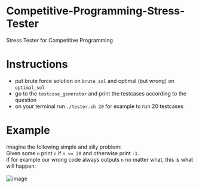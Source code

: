# Competitive-Programming-Stress-Tester
Stress Tester for Competitive Programming

# Instructions
- put brute force solution on ``brute_sol`` and optimal (but wrong) on ``optimal_sol``
- go to the ``testcase_generator`` and print the testcases according to the question
- on your terminal run ``./tester.sh 20`` for example to run 20 testcases

# Example
Imagine the following simple and silly problem: <br>
Given some ``n`` print ``n`` if ``n <= 20`` and otherwise print ``-1``. <br>
If for example our wrong code always outputs ``n`` no matter what, this is what will happen: <br>
<br>
![image](https://github.com/Avuvos/CP-Stress-Tester/assets/92464368/723615c5-129a-41e4-ab67-6f7be2e7c0c2)
